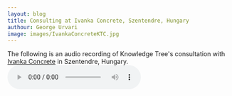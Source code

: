 ```yaml
---
layout: blog
title: Consulting at Ivanka Concrete, Szentendre, Hungary
authour: George Urvari
image: images/IvankaConcreteKTC.jpg
---
```


The following is an audio recording of Knowledge Tree's consultation with [Ivanka Concrete](https://ivankaconcrete.com/) in Szentendre, Hungary.
<audio 
    controls
    src="/assets/IvankaConcreteAudio.mp3">
    Your browser does not support the
    <code>audio</code> element.
</audio>